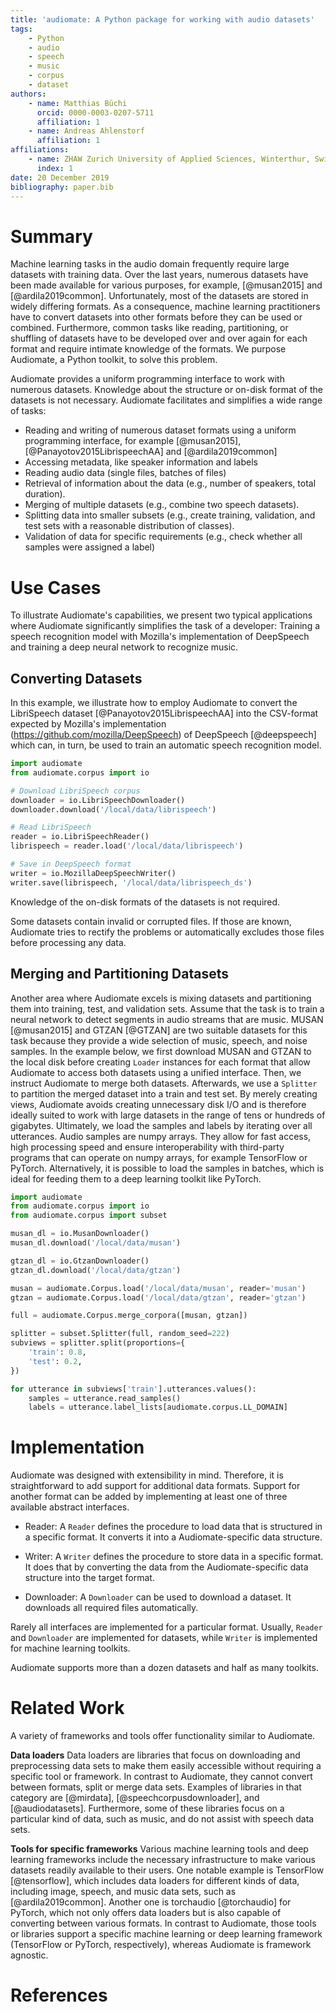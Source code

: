 ```yaml
---
title: 'audiomate: A Python package for working with audio datasets'
tags:
    - Python
    - audio
    - speech
    - music
    - corpus
    - dataset
authors:
    - name: Matthias Büchi
      orcid: 0000-0003-0207-5711
      affiliation: 1
    - name: Andreas Ahlenstorf
      affiliation: 1
affiliations:
    - name: ZHAW Zurich University of Applied Sciences, Winterthur, Switzerland
      index: 1
date: 20 December 2019
bibliography: paper.bib
---
```


# Summary

Machine learning tasks in the audio domain frequently require large datasets with training data.
Over the last years, numerous datasets have been made available for various purposes, for example, [@musan2015] and [@ardila2019common].
Unfortunately, most of the datasets are stored in widely differing formats.
As a consequence, machine learning practitioners have to convert datasets into other formats before they can be used or combined.
Furthermore, common tasks like reading, partitioning, or shuffling of datasets have to be developed over and over again for each format and require intimate knowledge of the formats.
We purpose Audiomate, a Python toolkit, to solve this problem.

Audiomate provides a uniform programming interface to work with numerous datasets.
Knowledge about the structure or on-disk format of the datasets is not necessary.
Audiomate facilitates and simplifies a wide range of tasks:

* Reading and writing of numerous dataset formats using a uniform programming interface, for example [@musan2015], [@Panayotov2015LibrispeechAA] and [@ardila2019common]
* Accessing metadata, like speaker information and labels
* Reading audio data (single files, batches of files)
* Retrieval of information about the data (e.g., number of speakers, total duration).
* Merging of multiple datasets (e.g., combine two speech datasets).
* Splitting data into smaller subsets (e.g., create training, validation, and test sets with a reasonable distribution of classes).
* Validation of data for specific requirements (e.g., check whether all samples were assigned a label)

# Use Cases

To illustrate Audiomate's capabilities, we present two typical applications where Audiomate significantly simplifies the task of a developer: Training a speech recognition model with Mozilla's implementation of DeepSpeech and training a deep neural network to recognize music.

## Converting Datasets

In this example, we illustrate how to employ Audiomate to convert the LibriSpeech dataset [@Panayotov2015LibrispeechAA] into the CSV-format expected by Mozilla's implementation (https://github.com/mozilla/DeepSpeech) of DeepSpeech [@deepspeech] which can, in turn, be used to train an automatic speech recognition model.

```python
import audiomate
from audiomate.corpus import io

# Download LibriSpeech corpus
downloader = io.LibriSpeechDownloader()
downloader.download('/local/data/librispeech')

# Read LibriSpeech
reader = io.LibriSpeechReader()
librispeech = reader.load('/local/data/librispeech')

# Save in DeepSpeech format
writer = io.MozillaDeepSpeechWriter()
writer.save(librispeech, '/local/data/librispeech_ds')
```

Knowledge of the on-disk formats of the datasets is not required.

Some datasets contain invalid or corrupted files.
If those are known, Audiomate tries to rectify the problems or automatically excludes those files before processing any data.

## Merging and Partitioning Datasets

Another area where Audiomate excels is mixing datasets and partitioning them into training, test, and validation sets.
Assume that the task is to train a neural network to detect segments in audio streams that are music.
MUSAN [@musan2015] and GTZAN [@GTZAN] are two suitable datasets for this task because they provide a wide selection of music, speech, and noise samples.
In the example below, we first download MUSAN and GTZAN to the local disk before creating `Loader` instances for each format that allow Audiomate to access both datasets using a unified interface. Then, we instruct Audiomate to merge both datasets.
Afterwards, we use a `Splitter` to partition the merged dataset into a train and test set.
By merely creating views, Audiomate avoids creating unnecessary disk I/O and is therefore ideally suited to work with large datasets in the range of tens or hundreds of gigabytes.
Ultimately, we load the samples and labels by iterating over all utterances.
Audio samples are numpy arrays. They allow for fast access, high processing speed and ensure interoperability with
third-party programs that can operate on numpy arrays, for example TensorFlow or PyTorch.
Alternatively, it is possible to load the samples in batches, which is ideal for feeding them to a deep learning toolkit like PyTorch.

```python
import audiomate
from audiomate.corpus import io
from audiomate.corpus import subset

musan_dl = io.MusanDownloader()
musan_dl.download('/local/data/musan')

gtzan_dl = io.GtzanDownloader()
gtzan_dl.download('/local/data/gtzan')

musan = audiomate.Corpus.load('/local/data/musan', reader='musan')
gtzan = audiomate.Corpus.load('/local/data/gtzan', reader='gtzan')

full = audiomate.Corpus.merge_corpora([musan, gtzan])

splitter = subset.Splitter(full, random_seed=222)
subviews = splitter.split(proportions={
    'train': 0.8,
    'test': 0.2,
})

for utterance in subviews['train'].utterances.values():
    samples = utterance.read_samples()
    labels = utterance.label_lists[audiomate.corpus.LL_DOMAIN]
```

# Implementation

Audiomate was designed with extensibility in mind.
Therefore, it is straightforward to add support for additional data formats.
Support for another format can be added by implementing at least one of three available abstract interfaces.

* Reader: A `Reader` defines the procedure to load data that is structured in a specific format.
          It converts it into a Audiomate-specific data structure.

* Writer: A `Writer` defines the procedure to store data in a specific format.
          It does that by converting the data from the Audiomate-specific data structure into the target format.

* Downloader: A `Downloader` can be used to download a dataset.
              It downloads all required files automatically.

Rarely all interfaces are implemented for a particular format.
Usually, `Reader` and `Downloader` are implemented for datasets, while `Writer` is implemented for machine learning toolkits.

Audiomate supports more than a dozen datasets and half as many toolkits.

# Related Work

A variety of frameworks and tools offer functionality similar to Audiomate.

**Data loaders** Data loaders are libraries that focus on downloading and preprocessing data sets to make them easily accessible without requiring a specific tool or framework.
In contrast to Audiomate, they cannot convert between formats, split or merge data sets.
Examples of libraries in that category are [@mirdata], [@speechcorpusdownloader], and [@audiodatasets].
Furthermore, some of these libraries focus on a particular kind of data, such as music, and do not assist with speech data sets.

**Tools for specific frameworks** Various machine learning tools and deep learning frameworks include the necessary infrastructure to make various datasets readily available to their users.
One notable example is TensorFlow [@tensorflow], which includes data loaders for different kinds of data, including image, speech, and music data sets, such as [@ardila2019common].
Another one is torchaudio [@torchaudio] for PyTorch, which not only offers data loaders but is also capable of converting between various formats.
In contrast to Audiomate, those tools or libraries support a specific machine learning or deep learning framework (TensorFlow or PyTorch, respectively), whereas Audiomate is framework agnostic.

# References
